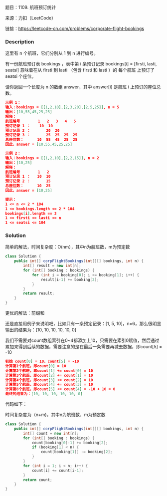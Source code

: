 题目：1109. 航班预订统计

来源：力扣（LeetCode）

链接：https://leetcode-cn.com/problems/corporate-flight-bookings


### Description

这里有 n 个航班，它们分别从 1 到 n 进行编号。

有一份航班预订表 bookings ，表中第 i 条预订记录 bookings[i] = [firsti, lasti, seatsi] 意味着在从 firsti 到 lasti （包含 firsti 和 lasti ）的 每个航班 上预订了 seatsi 个座位。

请你返回一个长度为 n 的数组 answer，其中 answer[i] 是航班 i 上预订的座位总数。

```json
示例 1：
输入：bookings = [[1,2,10],[2,3,20],[2,5,25]], n = 5
输出：[10,55,45,25,25]
解释：
航班编号        1   2   3   4   5
预订记录 1 ：    10  10
预订记录 2 ：       20  20
预订记录 3 ：       25  25  25  25
总座位数：      10  55  45  25  25
因此，answer = [10,55,45,25,25]

示例 2：
输入：bookings = [[1,2,10],[2,2,15]], n = 2
输出：[10,25]
解释：
航班编号        1   2
预订记录 1 ：   10  10
预订记录 2 ：       15
总座位数：      10  25
因此，answer = [10,25]

提示：
1 <= n <= 2 * 104
1 <= bookings.length <= 2 * 104
bookings[i].length == 3
1 <= firsti <= lasti <= n
1 <= seatsi <= 104
```



### Solution

简单的解法，时间复杂度：O(nm），其中n为航班数，m为预定数

```java
class Solution {
    public int[] corpFlightBookings(int[][] bookings, int n) {
        int[] result = new int[n];
        for (int[] booking : bookings) {
            for (int i = booking[0]; i <= booking[1]; i++) {
                result[i-1] += booking[2];
            }
        }
        return result;
    }
}
```

更优的解法：前缀和

还是直接用例子来说明吧，比如只有一条预定记录：[1, 5, 10]，n=6，那么很明显输出的结果为：[10, 10, 10, 10, 10, 0]

我们不需要对count数组索引在0~4都添加上10，只需要在索引0赋值，然后通过累加来得到后续的数据，需要注意的是在最后一条需要再减去数据，即count[5] = -10

```json
初始 count[0] = 10，count[5] = -10
计算第1个航班，即count[0] = 10
计算第2个航班，即count[1] += count[0] = 10
计算第3个航班，即count[2] += count[1] = 10
计算第4个航班，即count[3] += count[2] = 10
计算第5个航班，即count[4] += count[3] = 10
计算第6个航班，即count[5] += count[4] = -10 + 10 = 0
最终的结果为：[10, 10, 10, 10, 10, 0]
```

代码如下：

时间复杂度为（n+m)，其中n为航班数，m为预定数

```java
class Solution {
    public int[] corpFlightBookings(int[][] bookings, int n) {
        int[] count = new int[n];
        for (int[] booking : bookings) {
            count[booking[0]-1] += booking[2];
            if (booking[1] < n) {
                count[booking[1]] -= booking[2];
            }
        }
        for (int i = 1; i < n; i++) {
            count[i] += count[i-1];
        }
        return count;
    }
}
```

